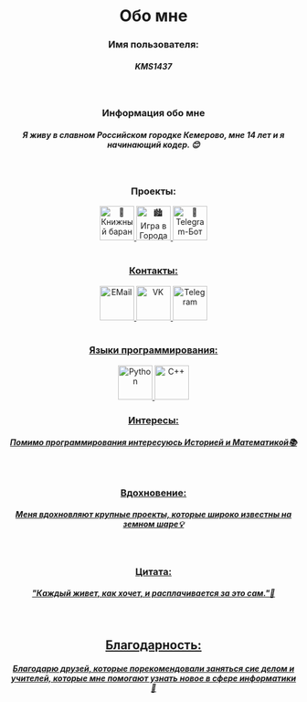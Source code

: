 <div id="header" align="center">
  <h1>Обо мне</h1>
</div>
<div id="header" align="center">
  <h3>Имя пользователя:</h3>
</div>
<div id="header" align="center">
  <h5>KMS1437</h5>
</div>
<br>
<div id="header" align="center">
  <h3>Информация обо мне</h3>
</div>
<div id="header" align="center">
  <h5>Я живу в славном Российском городке Кемерово, мне 14 лет и я начинающий кодер. 😊</h5>
</div>
<br>
<div id="header" align="center">
  <h3>Проекты:</h3>
</div>
<div id="header" align="center">
  <a href="https://github.com/KMS1437/unicum/tree/main/projects/Книжный%20Баран">
    <img src="https://upload.wikimedia.org/wikipedia/commons/thumb/2/29/Noto_Emoji_v2.034_1f40f.svg/1200px-Noto_Emoji_v2.034_1f40f.svg.png" alt="🐑Книжный баран" width=60 heigth=60/>
  <a href="https://github.com/KMS1437/unicum/tree/main/projects/Города">
    <img src="https://upload.wikimedia.org/wikipedia/commons/thumb/a/ac/Noto_Emoji_Oreo_1f303.svg/640px-Noto_Emoji_Oreo_1f303.svg.png" alt="🏙Игра в Города" width=60 heigth=60/>
  <a href="https://github.com/KMS1437/mini-projects/tree/main/botstg/drobi">
    <img src="https://upload.wikimedia.org/wikipedia/commons/thumb/8/81/Noto_Emoji_Pie_1f916.svg/1024px-Noto_Emoji_Pie_1f916.svg.png" alt="🤖 Telegram-Бот по Алгебре" width=60 heigth=60/>
</div> 
<br>
<div id="header" align="center">
  <h3>Контакты:</h3>
</div>
<div id="header" align="center">
    <a href="kamozin.mikhail@mail.ru">
      <img src="https://hstock.s3.eu-central-1.amazonaws.com/images/products/5313/2662c443-5c22-4b47-a1ce-3a30fe203804-800.png" alt="EMail" width=60 heigth=60/>
    <a href="https://vk.com/mkkamozin">
      <img src="https://www.mgutu-vf.ru/img/vk_1.png" alt="VK" width=60 heigth=60/>
    <a href="https://t.me/misakamozin">
      <img src="https://cdn.freebiesupply.com/logos/large/2x/telegram-logo-png-transparent.png" alt="Telegram" width=60 heigth=60/>
  </div> 
<br>
<div id="header" align="center">
  <h3>Языки программирования:</h3>
</div>
<div align="center">
<img src="https://cdn.jsdelivr.net/gh/devicons/devicon@latest/icons/python/python-original.svg" title="Python" width="60" height="60"/>
<img src="https://www.shareicon.net/download/2016/06/19/603904_cplusplus_512x512.png" title="C++" width="60" height="60"/>
</div>
<div id="header" align="center">
  <h3>Интересы:</h3>
</div>
<div id="header" align="center">
  <h5>Помимо программирования интересуюсь Историей и Математикой📚</h5>
</div>
<br>
<div id="header" align="center">
  <h3>Вдохновение:</h3>
</div>
<div id="header" align="center">
  <h5>Меня вдохновляют крупные проекты, которые широко известны на земном шаре💡</h5>
</div>
<br>
<div id="header" align="center">
  <h3>Цитата:</h3>
</div>
<div id="header" align="center">
  <h5>"Каждый живет, как хочет, и расплачивается за это сам."💭</h5>
</div>
<br>
<div id="header" align="center">
  <h2>Благодарность:</h2>
</div>
<div id="header" align="center">
  <h5>Благодарю друзей, которые порекомендовали заняться сие делом и учителей, которые мне помогают узнать новое в сфере информатики 🙏</h5>
</div>
